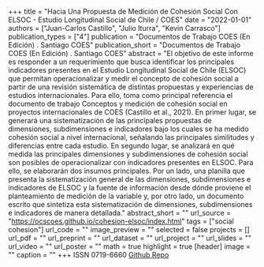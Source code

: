 +++
title = "Hacia Una Propuesta de Medición de Cohesión Social Con ELSOC - Estudio Longitudinal Social de Chile / COES"
date = "2022-01-01"
authors = ["Juan-Carlos Castillo", "Julio Iturra", "Kevin Carrasco"]
publication_types = ["4"]
publication = "Documentos de Trabajo COES (En Edición) . Santiago COES"
publication_short = "Documentos de Trabajo COES (En Edición) . Santiago COES"
abstract = "El objetivo de este informe es responder a un requerimiento que busca identificar los principales indicadores presentes en el Estudio Longitudinal Social de Chile (ELSOC) que permitan operacionalizar y medir el concepto de cohesión social a partir de una revisión sistemática de distintas propuestas y experiencias de estudios internacionales. Para ello, toma como principal referencia el documento de trabajo Conceptos y medición de cohesión social en proyectos internacionales de COES (Castillo et al., 2021). En primer lugar, se generará una sistematización de las principales propuestas de dimensiones, subdimensiones e indicadores bajo los cuales se ha medido cohesión social a nivel internacional, señalando las principales similitudes y diferencias entre cada estudio. En segundo lugar, se analizará en qué medida las principales dimensiones y subdimensiones de cohesión social son posibles de operacionalizar con indicadores presentes en ELSOC. Para ello, se elaborarán dos insumos principales. Por un lado, una planilla que presenta la sistematización general de las dimensiones, subdimensiones e indicadores de ELSOC y la fuente de información desde dónde proviene el planteamiento de medición de la variable y, por otro lado, un documento escrito que sintetiza esta sistematización de dimensiones, subdimensiones e indicadores de manera detallada."
abstract_short = ""
url_source = "https://ocscoes.github.io/cohesion-elsoc/index.html"
tags = ["social cohesion"]
url_code = ""
image_preview = ""
selected = false
projects = []
url_pdf = ""
url_preprint = ""
url_dataset = ""
url_project = ""
url_slides = ""
url_video = ""
url_poster = ""
math = true
highlight = true
[header]
image = ""
caption = ""
+++
ISSN 0719-6660 [Github Repo](https://github.com/ocscoes/cohesion-elsoc)
